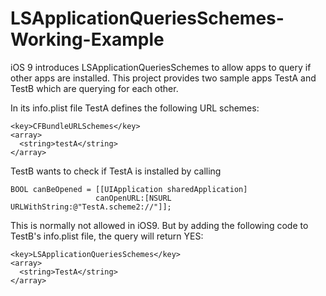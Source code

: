 # LSApplicationQueriesSchemes-Working-Example
iOS 9 introduces LSApplicationQueriesSchemes to allow apps to query if other apps are installed. This project provides two sample apps TestA and TestB which are querying for each other. 

In its info.plist file TestA defines the following URL schemes: 

```
<key>CFBundleURLSchemes</key>
<array>
  <string>testA</string>
</array>
```

TestB wants to check if TestA is installed by calling

```
BOOL canBeOpened = [[UIApplication sharedApplication] 
                   canOpenURL:[NSURL URLWithString:@"TestA.scheme2://"]];
```

This is normally not allowed in iOS9. But by adding the following code to TestB's info.plist file, the query will return YES:

```
<key>LSApplicationQueriesSchemes</key>
<array>
  <string>TestA</string>
</array>
```
